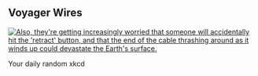 ## Voyager Wires
[![Also, they're getting increasingly worried that someone will accidentally hit the 'retract' button, and that the end of the cable thrashing around as it winds up could devastate the Earth's surface.](https://imgs.xkcd.com/comics/voyager_wires.png)](https://xkcd.com/2624/ "Also, they're getting increasingly worried that someone will accidentally hit the 'retract' button, and that the end of the cable thrashing around as it winds up could devastate the Earth's surface.")

Your daily random xkcd
